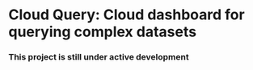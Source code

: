 # Cloud Query: Cloud dashboard for querying complex datasets

### This project is still under active development

